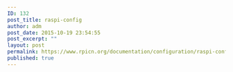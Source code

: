 ```yaml
---
ID: 132
post_title: raspi-config
author: adm
post_date: 2015-10-19 23:54:55
post_excerpt: ""
layout: post
permalink: https://www.rpicn.org/documentation/configuration/raspi-config-md/
published: true
---
```

